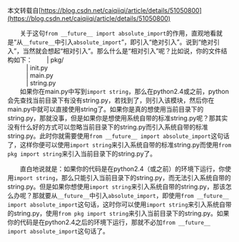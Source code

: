 本文转载自[https://blog.csdn.net/caiqiiqi/article/details/51050800](https://blog.csdn.net/caiqiiqi/article/details/51050800)

&emsp;&emsp;关于这句`from __future__ import absolute_import`的作用，直观地看就是“从`__future__`中引入`absolute_import`”，即引入“绝对引入”。说到“绝对引入”，当然就会想起“相对引入”。那么什么是“相对引入”呢？比如说，你的文件结构如下：
&emsp;&emsp;| pkg/  
&emsp;&emsp;&emsp;| init.py  
&emsp;&emsp;&emsp;| main.py  
&emsp;&emsp;&emsp;| string.py  
&emsp;&emsp;如果你在main.py中写到`import string`，那么在python2.4或之前，python会先查找当前目录下有没有string.py，若找到了，则引入该模块，然后你在main.py中就可以直接使用string了。如果你是真的想使用当前目录下的string.py，那就没事，但是如果你是想使用系统自带的标准string.py呢？那其实没有什么好的方式可以忽略当前目录下的string.py而引入系统自带的标准string.py。此时你就需要使用`from __future__ import absolute_import`这句话了，这样你便可以使用`import string`来引入系统自带的标准string.py而使用`from pkg import string`来引入当前目录下的string.py了。

&emsp;&emsp;直白地说就是：如果你的代码是在python2.4（或之前）的环境下运行，你使用`import string`，那么只能引入当前目录下的string.py，而无法引入系统自带的string.py。但是如果你想使用`import string`来引入系统自带的string.py，那该怎么办呢？那就要从`__future__`中引入`absolute_import`，即使用`from __future__ import absolute_import`这句话，这时你可以使用`import string`来引入系统自带的string.py，使用`from pkg import string`来引入当前目录下的string.py。如果你的代码是在python2.4之后的环境下运行，那就不必加`from __future__ import absolute_import`这句话了。

